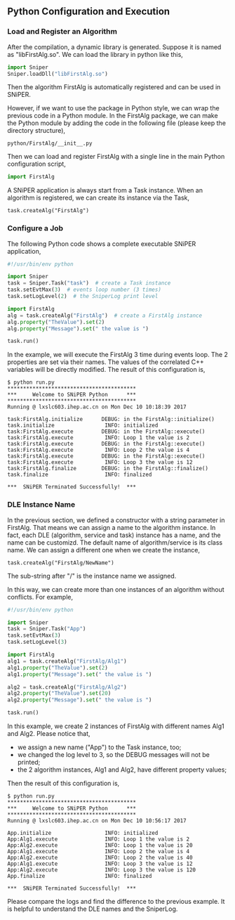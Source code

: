 ## Python Configuration and Execution

### Load and Register an Algorithm

After the compilation, a dynamic library is generated. Suppose it is named as "libFirstAlg.so". We can load the library in python like this,

```python
import Sniper
Sniper.loadDll("libFirstAlg.so")
```
Then the algorithm FirstAlg is automatically registered and can be used in SNiPER.

However, if we want to use the package in Python style, we can wrap the previous code in a Python module. In the FirstAlg package, we can make the Python module by adding the code in the following file (please keep the directory structure),

```python/FirstAlg/__init__.py```

Then we can load and register FirstAlg with a single line in the main Python configuration script,

```python
import FirstAlg
```
A SNiPER application is always start from a Task instance. When an algorithm is registered, we can create its instance via the Task,

```task.createAlg("FirstAlg")```

### Configure a Job

The following Python code shows a complete executable SNiPER application,

```python
#!/usr/bin/env python

import Sniper
task = Sniper.Task("task")  # create a Task instance
task.setEvtMax(3)  # events loop number (3 times)
task.setLogLevel(2)  # the SniperLog print level

import FirstAlg
alg = task.createAlg("FirstAlg")  # create a FirstAlg instance
alg.property("TheValue").set(2)
alg.property("Message").set(" the value is ")

task.run()
```

In the example, we will execute the FirstAlg 3 time during events loop. The 2 properties are set via their names. The values of the correlated C++ variables will be directly modified. The result of this configuration is,

```
$ python run.py
*****************************************
***     Welcome to SNiPER Python      ***
*****************************************
Running @ lxslc603.ihep.ac.cn on Mon Dec 10 10:18:39 2017

task:FirstAlg.initialize      DEBUG: in the FirstAlg::initialize()
task.initialize                INFO: initialized
task:FirstAlg.execute         DEBUG: in the FirstAlg::execute()
task:FirstAlg.execute          INFO: Loop 1 the value is 2
task:FirstAlg.execute         DEBUG: in the FirstAlg::execute()
task:FirstAlg.execute          INFO: Loop 2 the value is 4
task:FirstAlg.execute         DEBUG: in the FirstAlg::execute()
task:FirstAlg.execute          INFO: Loop 3 the value is 12
task:FirstAlg.finalize        DEBUG: in the FirstAlg::finalize()
task.finalize                  INFO: finalized

***  SNiPER Terminated Successfully!  ***
```

### DLE Instance Name

In the previous section, we defined a constructor with a string parameter in FirstAlg. That means we can assign a name to the algorithm instance. In fact, each DLE (algorithm, service and task) instance has a name, and the name can be customizd. The default name of algorithm/service is its class name. We can assign a different one when we create the instance,

```task.createAlg("FirstAlg/NewName")```

The sub-string after "/" is the instance name we assigned.

In this way, we can create more than one instances of an algorithm without conflicts. For example,

```python
#!/usr/bin/env python

import Sniper
task = Sniper.Task("App")
task.setEvtMax(3)
task.setLogLevel(3)

import FirstAlg
alg1 = task.createAlg("FirstAlg/Alg1")
alg1.property("TheValue").set(2)
alg1.property("Message").set(" the value is ")

alg2 = task.createAlg("FirstAlg/Alg2")
alg2.property("TheValue").set(20)
alg2.property("Message").set(" the value is ")

task.run()
```

In this example, we create 2 instances of FirstAlg with different names Alg1 and Alg2. Please notice that,

- we assign a new name ("App") to the Task instance, too;
- we changed the log level to 3, so the DEBUG messages will not be printed;
- the 2 algorithm instances, Alg1 and Alg2, have different property values;

Then the result of this configuration is,

```
$ python run.py
*****************************************
***     Welcome to SNiPER Python      ***
*****************************************
Running @ lxslc603.ihep.ac.cn on Mon Dec 10 10:56:17 2017

App.initialize                 INFO: initialized
App:Alg1.execute               INFO: Loop 1 the value is 2
App:Alg2.execute               INFO: Loop 1 the value is 20
App:Alg1.execute               INFO: Loop 2 the value is 4
App:Alg2.execute               INFO: Loop 2 the value is 40
App:Alg1.execute               INFO: Loop 3 the value is 12
App:Alg2.execute               INFO: Loop 3 the value is 120
App.finalize                   INFO: finalized

***  SNiPER Terminated Successfully!  ***
```

Please compare the logs and find the difference to the previous example. It is helpful to understand the DLE names and the SniperLog.
